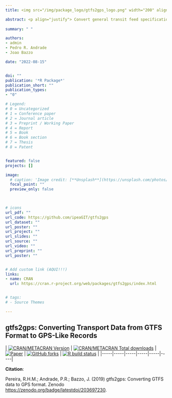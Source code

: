 ```yaml
---
title: <img src="/img/package_logo/gtfs2gps_logo.png" width="200" align="center" alt="">

abstract: <p align="justify"> Convert general transit feed specification (GTFS) data to global positioning system (GPS) records in 'data.table' format. It also has some functions to subset GTFS data in time and space and to convert both representations to simple feature format. </p> 
  
summary: " "

authors:
- admin
- Pedro R. Andrade
- Joao Bazzo

date: "2022-08-15"


doi: ""
publication: '*R Package*'
publication_short: ""
publication_types:
- "0"

# Legend: 
# 0 = Uncategorized
# 1 = Conference paper
# 2 = Journal article
# 3 = Preprint / Working Paper
# 4 = Report
# 5 = Book
# 6 = Book section
# 7 = Thesis
# 8 = Patent


featured: false
projects: []

image:
  # caption: 'Image credit: [**Unsplash**](https://unsplash.com/photos/jdD8gXaTZsc)'
  focal_point: ""
  preview_only: false


  
# icons
url_pdf: ""
url_code: https://github.com/ipeaGIT/gtfs2gps
url_dataset: ""
url_poster: ""
url_project: ""
url_slides: ""
url_source: ""
url_video: ""
url_preprint: ""
url_poster: ""


# Add custom link (AQUI!!!)
links:
- name: CRAN
  url: https://cran.r-project.org/web/packages/gtfs2gps/index.html


# tags:
# - Source Themes

---
```


## **gtfs2gps**: Converting Transport Data from GTFS Format to GPS-Like Records

| [![CRAN/METACRAN Version](https://www.r-pkg.org/badges/version/gtfs2gps)](https://CRAN.R-project.org/package=gtfs2gps) | [![CRAN/METACRAN Total downloads](https://cranlogs.r-pkg.org/badges/grand-total/gtfs2gps?color=blue)](https://CRAN.R-project.org/package=gtfs2gps) | [![Paper](https://img.shields.io/badge/DOI-10.1007%2Fs10109--022--00400--x-blue)](https://link.springer.com/article/10.1007/s10109-022-00400-x) | [![GitHub forks](https://img.shields.io/badge/GitHub-code-orange)](https://github.com/ipeaGIT/gtfs2gps) | [![R build status](https://github.com/ipeaGIT/gtfs2gps/workflows/R-CMD-check/badge.svg)](https://github.com/ipeaGIT/gtfs2gps/actions) |
|-----|-----|-----|-----|-----|-----|



__Citation__:

Pereira, R.H.M.; Andrade, P.R.; Bazzo, J. (2019) gtfs2gps: Converting GTFS data to GPS format. Zenodo https://zenodo.org/badge/latestdoi/203697230.


 






